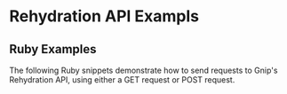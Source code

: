 <h1>Rehydration API Exampls</h1>
<h2>Ruby Examples</h2>
<p>The following Ruby snippets demonstrate how to send requests to Gnip's Rehydration API, using either a GET request or POST request.</p>
